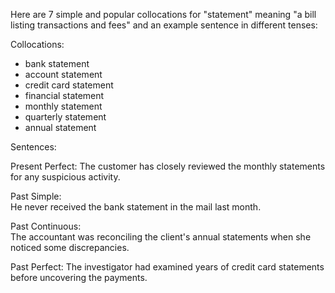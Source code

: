 Here are 7 simple and popular collocations for "statement" meaning "a bill listing transactions and fees" and an example sentence in different tenses:

Collocations:

- bank statement
- account statement  
- credit card statement
- financial statement
- monthly statement
- quarterly statement
- annual statement

Sentences:  

Present Perfect: 
The customer has closely reviewed the monthly statements for any suspicious activity.

Past Simple:  
He never received the bank statement in the mail last month.

Past Continuous:  
The accountant was reconciling the client's annual statements when she noticed some discrepancies. 

Past Perfect:
The investigator had examined years of credit card statements before uncovering the payments.